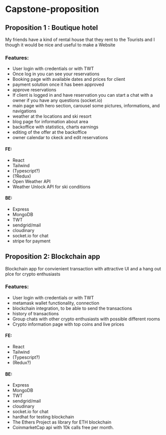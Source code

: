 # Capstone-proposition


## Proposition 1 : Boutique hotel
My friends have a kind of rental house that they rent to the Tourists and I though it would be nice and useful to make a Website


### Features:
* User login with credentials or with TWT
* Once log in you can see your reservations
* Booking page with available dates and prices for client
* payment solution once it has been approved
* approve reservations
* If client is logged in and have reservation you can start a chat with a owner if you have any questions (socket.io)
* main page with hero section, carousel some pictures, informations, and navigations
* weather at the locations and ski resort
* blog page for information about area
* backoffice with statistics, charts earnings
* editing of the offer at the backoffice
* owner calendar to ckeck and edit reservations

#### FE: 
- React
- Tailwind
- (Typescript?)
- (?Redux)
- Open Weather API
- Weather Unlock API for ski conditions

#### BE: 
- Express
- MongoDB
- TWT 
- sendgrid/mail 
- cloudinary
- socket.io for chat
- stripe for payment


## Proposition 2: Blockchain app
Blockchain app for convienient transaction with attractive UI and a hang out plce for crypto enthusiasts

### Features:
* User login with credentials or with TWT
* metamask wallet functionality, connection
* blockchain integration, to be able to send the transactions
* history of transactions
* Group chats with other crypto enthusiasts with possible different rooms
* Crypto information page with top coins and live prices

#### FE: 
- React
- Tailwind 
- (Typescript?)
- (Redux?)

#### BE: 
- Express
- MongoDB
- TWT 
- sendgrid/mail 
- cloudinary
- socket.io for chat
- hardhat for testing blockchain
- The Ethers Project as library for ETH blockchain
- CoinmarketCap api with 10k calls free per month.
